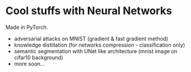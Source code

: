 # Cool stuffs with Neural Networks

Made in PyTorch.

- adversarial attacks on MNIST (gradient & fast gradient method)
- knowledge distillation (for networks compression - classification only)
- semantic segmentation with UNet like architecture (mnist image on cifar10 background)
- more soon...


